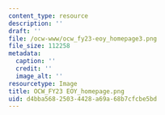 ```yaml
---
content_type: resource
description: ''
draft: ''
file: /ocw-www/ocw_fy23-eoy_homepage3.png
file_size: 112258
metadata:
  caption: ''
  credit: ''
  image_alt: ''
resourcetype: Image
title: OCW_FY23 EOY_homepage.png
uid: d4bba568-2503-4428-a69a-68b7cfcbe5bd
---
```

